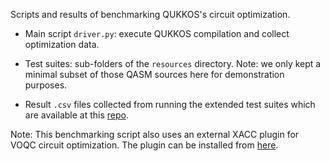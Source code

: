 Scripts and results of benchmarking QUKKOS's circuit optimization.

- Main script `driver.py`: execute QUKKOS compilation and collect optimization data.

- Test suites: sub-folders of the `resources` directory.
Note: we only kept a minimal subset of those QASM sources here for demonstration purposes.

- Result `.csv` files collected from running the extended test suites which are available at this [repo](https://github.com/tnguyen-ornl/qukkos/tree/tnguyen/opt-data/benchmarks/resources).

Note: This benchmarking script also uses an external XACC plugin for VOQC circuit optimization. The plugin can be installed from [here](https://github.com/tnguyen-ornl/SQIR).
